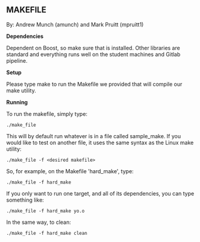 MAKEFILE
--------

By: Andrew Munch (amunch) and Mark Pruitt (mpruitt1)

**Dependencies**

Dependent on Boost, so make sure that is installed.  Other libraries are standard and everything runs well on the student machines and Gitlab pipeline.

**Setup**

Please type make to run the Makefile we provided that will compile our make utility.

**Running**

To run the makefile, simply type:

    ./make_file

This will by default run whatever is in a file called sample_make.  If you would like to test on another file, it uses the same syntax as the Linux make utility:

    ./make_file -f <desired makefile>

So, for example, on the Makefile 'hard_make', type:
    
    ./make_file -f hard_make

If you only want to run one target, and all of its dependencies, you can type something like:

    ./make_file -f hard_make yo.o

In the same way, to clean:

    ./make_file -f hard_make clean
